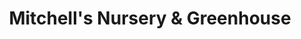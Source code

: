 ---
title: "Mitchell's Nursery & Greenhouse"
url: /king/mitchells-nursery-and-greenhouse/
shop: garden centre
---